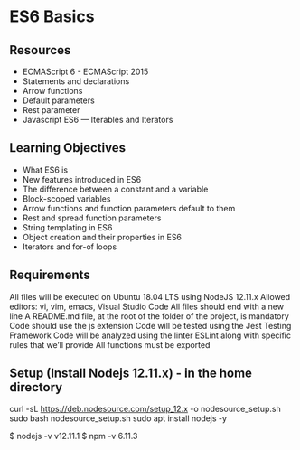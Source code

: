 # ES6 Basics

## Resources
* ECMAScript 6 - ECMAScript 2015
* Statements and declarations
* Arrow functions
* Default parameters
* Rest parameter
* Javascript ES6 — Iterables and Iterators

## Learning Objectives
* What ES6 is
* New features introduced in ES6
* The difference between a constant and a variable
* Block-scoped variables
* Arrow functions and function parameters default to them
* Rest and spread function parameters
* String templating in ES6
* Object creation and their properties in ES6
* Iterators and for-of loops

## Requirements
All files will be executed on Ubuntu 18.04 LTS using NodeJS 12.11.x
Allowed editors: vi, vim, emacs, Visual Studio Code
All files should end with a new line
A README.md file, at the root of the folder of the project, is mandatory
Code should use the js extension
Code will be tested using the Jest Testing Framework
Code will be analyzed using the linter ESLint along with specific rules that we’ll provide
All functions must be exported

## Setup (Install Nodejs 12.11.x) - in the home directory

curl -sL https://deb.nodesource.com/setup_12.x -o nodesource_setup.sh
sudo bash nodesource_setup.sh
sudo apt install nodejs -y

$ nodejs -v
v12.11.1
$ npm -v
6.11.3
